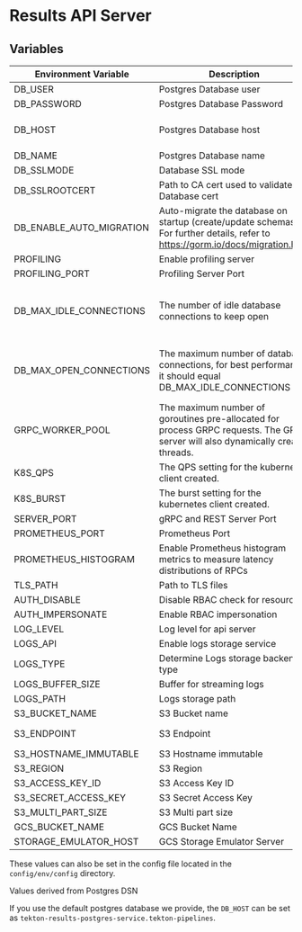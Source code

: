 # Results API Server

## Variables

| Environment Variable     | Description                                                                                                                       | Example                                                                                      |
|--------------------------|-----------------------------------------------------------------------------------------------------------------------------------|----------------------------------------------------------------------------------------------|
| DB_USER                  | Postgres Database user                                                                                                            | user                                                                                         |
| DB_PASSWORD              | Postgres Database Password                                                                                                        | hunter2                                                                                      |
| DB_HOST                  | Postgres Database host                                                                                                            | /cloudsql/my-project:us-east1:tekton-results                                                 |
| DB_NAME                  | Postgres Database name                                                                                                            | tekton_results                                                                               |
| DB_SSLMODE               | Database SSL mode                                                                                                                 | verify-full                                                                                  |
| DB_SSLROOTCERT           | Path to CA cert used to validate Database cert                                                                                    | /etc/tls/db/ca.crt                                                                           |
| DB_ENABLE_AUTO_MIGRATION | Auto-migrate the database on startup (create/update schemas). For further details, refer to <https://gorm.io/docs/migration.html> | true (default)                                                                               |
| PROFILING                | Enable profiling server                                                                                                           | false  (default)                                                                             |
| PROFILING_PORT           | Profiling Server Port                                                                                                             | 6060  (default)                                                                              |
| DB_MAX_IDLE_CONNECTIONS  | The number of idle database connections to keep open                                                                              | 2 (default for golang, but specific database drivers may have settings for this too)         |
| DB_MAX_OPEN_CONNECTIONS  | The maximum number of database connections, for best performance it should equal DB_MAX_IDLE_CONNECTIONS                          | unlimited (default for golang, but specific database drivers may have settings for this too) |
| GRPC_WORKER_POOL         | The maximum number of goroutines pre-allocated for process GRPC requests. The GRPC server will also dynamically create threads.   | 2 (default)                                                                                  |
| K8S_QPS                  | The QPS setting for the kubernetes client created.                                                                                | 5 (default)                                                                                  |
| K8S_BURST                | The burst setting for the kubernetes client created.                                                                              | 10 (default)                                                                                 |
| SERVER_PORT              | gRPC and REST Server Port                                                                                                         | 8080  (default)                                                                              |
| PROMETHEUS_PORT          | Prometheus Port                                                                                                                   | 9090  (default)                                                                              |
| PROMETHEUS_HISTOGRAM     | Enable Prometheus histogram metrics to measure latency distributions of RPCs                                                      | false  (default)                                                                             |
| TLS_PATH                 | Path to TLS files                                                                                                                 | /etc/tls                                                                                     |
| AUTH_DISABLE             | Disable RBAC check for resources                                                                                                  | false (default)                                                                              |
| AUTH_IMPERSONATE         | Enable RBAC impersonation                                                                                                         | true (default)                                                                               |
| LOG_LEVEL                | Log level for api server                                                                                                          | info (default)                                                                               |
| LOGS_API                 | Enable logs storage service                                                                                                       | false (default)                                                                              |
| LOGS_TYPE                | Determine Logs storage backend type                                                                                               | File (default)                                                                               |
| LOGS_BUFFER_SIZE         | Buffer for streaming logs                                                                                                         | 32768 (default)                                                                              |
| LOGS_PATH                | Logs storage path                                                                                                                 | logs (default)                                                                               |
| S3_BUCKET_NAME           | S3 Bucket name                                                                                                                    | <S3 Bucket Name>                                                                             |
| S3_ENDPOINT              | S3 Endpoint                                                                                                                       | https://s3.ap-south-1.amazonaws.com                                                          |
| S3_HOSTNAME_IMMUTABLE    | S3 Hostname immutable                                                                                                             | false (default)                                                                              |
| S3_REGION                | S3 Region                                                                                                                         | ap-south-1                                                                                   |
| S3_ACCESS_KEY_ID         | S3 Access Key ID                                                                                                                  | <S3 Acces Key>                                                                               |
| S3_SECRET_ACCESS_KEY     | S3 Secret Access Key                                                                                                              | <S3 Access Secret>                                                                           |
| S3_MULTI_PART_SIZE       | S3 Multi part size                                                                                                                | 5242880 (default)                                                                            |
| GCS_BUCKET_NAME          | GCS Bucket Name                                                                                                                   | <GCS Bucket Name>                                                                            |
| STORAGE_EMULATOR_HOST    | GCS Storage Emulator Server                                                                                                       | http://localhost:9004                                                                        |

These values can also be set in the config file located in the `config/env/config` directory.

Values derived from Postgres DSN

If you use the default postgres database we provide, the `DB_HOST` can be set as `tekton-results-postgres-service.tekton-pipelines`.
